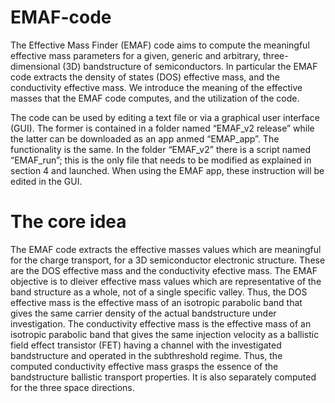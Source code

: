 # EMAF-code

The Effective Mass Finder (EMAF) code aims to compute the meaningful effective mass parameters for a given, generic and arbitrary, three-dimensional (3D) bandstructure of semiconductors. In particular the EMAF code extracts the density of states (DOS) effective mass, and the conductivity effective mass. We introduce the meaning of the effective masses that the EMAF code computes, and the utilization of the code. 

The code can be used by editing a text file or via a graphical user interface (GUI). The former is contained in a folder named “EMAF_v2 release” while the latter can be downloaded as an app anmed “EMAP_app”. The functionality is the same. In the folder “EMAF_v2” there is a script named “EMAF_run”; this is the only file that needs to be modified as explained in section 4 and launched. When using the EMAF app, these instruction will be edited in the GUI.


# The core idea

The EMAF code extracts the effective masses values which are meaningful for the charge transport, for a 3D semiconductor electronic structure. These are the DOS effective mass and the conductivity efective mass. The EMAF objective is to dleiver effective mass values which are representative of the band structure as a whole, not of a single specific valley. 
Thus, the DOS effective mass is the effective mass of an isotropic parabolic band that gives the same carrier density of the actual bandstructure under investigation. 
The conductivity effective mass is the effective mass of an isotropic parabolic band that gives the same injection velocity as a ballistic field effect transistor (FET) having a channel with the investigated bandstructure and operated in the subthreshold regime. Thus, the computed conductivity effective mass grasps the essence of the bandstructure ballistic transport properties. It is also separately computed for the three space directions.
